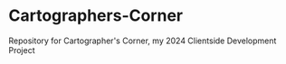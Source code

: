 # Cartographers-Corner
Repository for Cartographer's Corner, my 2024 Clientside Development Project
